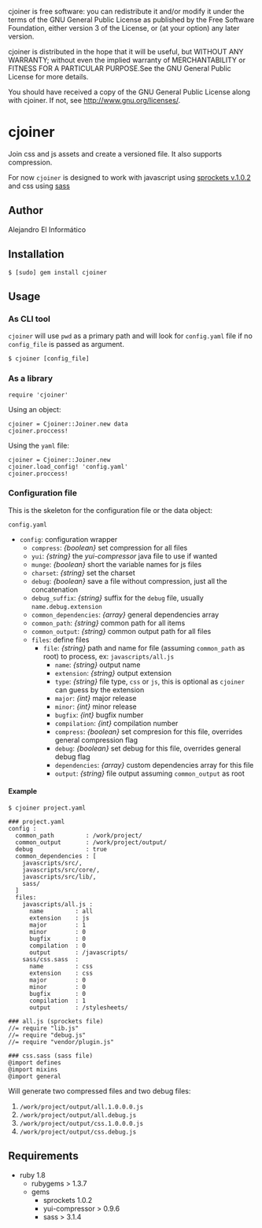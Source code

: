 cjoiner is free software: you can redistribute it and/or modify
it under the terms of the GNU General Public License as published by
the Free Software Foundation, either version 3 of the License, or
(at your option) any later version.

cjoiner is distributed in the hope that it will be useful,
but WITHOUT ANY WARRANTY; without even the implied warranty of
MERCHANTABILITY or FITNESS FOR A PARTICULAR PURPOSE.See the
GNU General Public License for more details.

You should have received a copy of the GNU General Public License
along with cjoiner. If not, see <http://www.gnu.org/licenses/>.

cjoiner
========================================
Join css and js assets and create a versioned file. It also supports compression.

For now `cjoiner` is designed to work with javascript using [sprockets v.1.0.2](https://github.com/sstephenson/sprockets/tree/1.0.2) and css using [sass](http://sass-lang.com/)

Author
----------------------------------------
Alejandro El Informático

Installation
----------------------------

    $ [sudo] gem install cjoiner

Usage
----------------------------------------
### As CLI tool
`cjoiner` will use `pwd` as a primary path and will look for `config.yaml` file if no `config_file` is passed as argument.

    $ cjoiner [config_file]

### As a library

    require 'cjoiner'

Using an object:

    cjoiner = Cjoiner::Joiner.new data
    cjoiner.proccess!

Using the `yaml` file:

    cjoiner = Cjoiner::Joiner.new
    cjoiner.load_config! 'config.yaml'
    cjoiner.proccess!

### Configuration file
This is the skeleton for the configuration file or the data object:

`config.yaml`

* `config`: configuration wrapper
    * `compress`: _{boolean}_ set compression for all files
    * `yui`: _{string}_ the _yui-compressor_ java file to use if wanted
    * `munge`: _{boolean}_ short the variable names for js files
    * `charset`: _{string}_ set the charset
    * `debug`: _{boolean}_ save a file without compression, just all the concatenation
    * `debug_suffix`: _{string}_ suffix for the `debug` file, usually `name.debug.extension`
    * `common_dependencies`: _{array}_ general dependencies array
    * `common_path`: _{string}_ common path for all items
    * `common_output`: _{string}_ common output path for all files
    * `files`: define files
        * `file`: _{string}_ path and name for file (assuming `common_path` as root) to process, ex: `javascripts/all.js`
            * `name`: _{string}_ output name
            * `extension`: _{string}_ output extension
            * `type`: _{string}_ file type, `css` or `js`, this is optional as `cjoiner` can guess by the extension
            * `major`: _{int}_ major release
            * `minor`: _{int}_ minor release
            * `bugfix`: _{int}_ bugfix number
            * `compilation`: _{int}_ compilation number
            * `compress`: _{boolean}_ set compresion for this file, overrides general compression flag
            * `debug`: _{boolean}_ set debug for this file, overrides general debug flag
            * `dependencies`: _{array}_ custom dependencies array for this file
            * `output`: _{string}_ file output assuming `common_output` as root

#### Example

    $ cjoiner project.yaml

    ### project.yaml
    config :
      common_path         : /work/project/
      common_output       : /work/project/output/
      debug               : true
      common_dependencies : [
        javascripts/src/,
        javascripts/src/core/,
        javascripts/src/lib/,
        sass/
      ]
      files:
        javascripts/all.js :
          name         : all
          extension    : js
          major        : 1
          minor        : 0
          bugfix       : 0
          compilation  : 0
          output       : /javascripts/
        sass/css.sass  :
          name         : css
          extension    : css
          major        : 0
          minor        : 0
          bugfix       : 0
          compilation  : 1
          output       : /stylesheets/

    ### all.js (sprockets file)
    //= require "lib.js"
    //= require "debug.js"
    //= require "vendor/plugin.js"

    ### css.sass (sass file)
    @import defines
    @import mixins
    @import general

Will generate two compressed files and two debug files:

1. `/work/project/output/all.1.0.0.0.js`
2. `/work/project/output/all.debug.js`
3. `/work/project/output/css.1.0.0.0.js`
4. `/work/project/output/css.debug.js`

Requirements
----------------------------------------
* ruby 1.8
    * rubygems > 1.3.7
    * gems
        * sprockets 1.0.2
        * yui-compressor > 0.9.6
        * sass > 3.1.4
